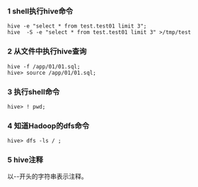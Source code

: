 

### 1 shell执行hive命令

```shell
hive -e "select * from test.test01 limit 3";
hive  -S -e "select * from test.test01 limit 3" >/tmp/test
```



### 2 从文件中执行hive查询

```shell
hive -f /app/01/01.sql;
hive> source /app/01/01.sql;
```



### 3 执行shell命令

```
hive> ! pwd;
```



### 4 知道Hadoop的dfs命令

```
hive> dfs -ls / ;
```



### 5 hive注释

以--开头的字符串表示注释。

